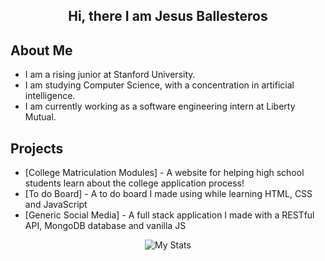 ## <div align="center"> Hi, there I am Jesus Ballesteros</div>

## About Me
* I am a rising junior at Stanford University.
* I am studying Computer Science, with a concentration in artificial intelligence.
* I am currently working as a software engineering intern at Liberty Mutual.

## Projects
* [College Matriculation Modules] - A website for helping high school students learn about the college application process!
* [To do Board] - A to do board I made using while learning HTML, CSS and JavaScript
* [Generic Social Media] -  A full stack application I made with a RESTful API, MongoDB database and vanilla JS

<p align="center">
  <img src="https://github-readme-stats.vercel.app/api?username=jesusb25&theme=dark" alt="My Stats"/>
</p>

